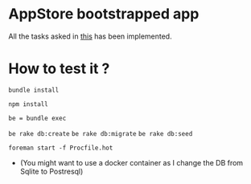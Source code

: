 # AppStore bootstrapped app

All the tasks asked in [this](https://gist.github.com/Jerskouille/553717eb770be0a2665be8b8a20ed6e7) has been implemented.

# How to test it ?

`bundle install`

`npm install`

`be = bundle exec`

`be rake db:create`
`be rake db:migrate`
`be rake db:seed`

`foreman start -f Procfile.hot`

- (You might want to use a docker container as I change the DB from Sqlite to Postresql) 
